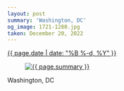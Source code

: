 ```yaml
---
layout: post
summary: 'Washington, DC'
og_image: 1721-1280.jpg
taken: December 20, 2022
---
```


<div class="post">
 <time>
  <a href="/1721">
   {{ page.date | date: "%B %-d, %Y" }}
  </a>
 </time>
 <a href="/1721">
  <figure data-taken="12/20/2022">
   <img alt="{{ page.summary }}" sizes="(min-width: 700px) 50vw, calc(100vw - 2rem)" src="{{ site.assets_url }}/1721-640.jpg" srcset="{{ site.assets_url }}/1721-320.jpg 320w, {{ site.assets_url }}/1721-640.jpg 640w, {{ site.assets_url }}/1721-960.jpg 960w, {{ site.assets_url }}/1721-1280.jpg 1280w"/>
  </figure>
 </a>
 <span>
  Washington, DC
 </span>
</div>
